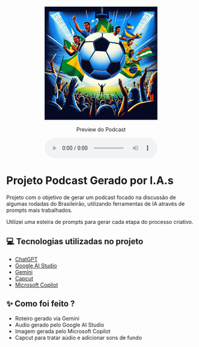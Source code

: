 <p align="center">
<img 
    src="./assets/cover.png"
    width="300"
/>

<p align="center">
    Preview do Podcast
</p>

<div align="center">
    <audio src="output/podcast_editado.mp3" controls title="Podcast editado"></audio>
</div>

# Projeto Podcast Gerado por I.A.s

Projeto com o objetivo de gerar um podcast focado na discussão de algumas rodadas do Brasileirão, utilizando ferramentas de IA através de prompts mais trabalhados.

Utilizei uma esteira de prompts para gerar cada etapa do processo criativo.

## 💻 Tecnologias utilizadas no projeto

- [ChatGPT](https://chat.openai.com/) 
- [Google AI Studio](https://aistudio.google.com/)
- [Gemini](https://gemini.google.com/)
- [Capcut](https://www.capcut.com/)
- [Microsoft Copilot](https://copilot.microsoft.com/chats/u8arSuyN2MWXimvhtJLkB)

## ✨ Como foi feito ?

- Roteiro gerado via Gemini
- Audio gerado pelo Google AI Studio
- Imagem gerada pelo Microsoft Copilot
- Capcut para tratar aúdio e adicionar sons de fundo